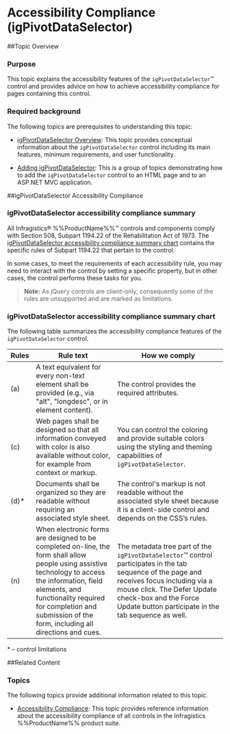 ﻿<!--
|metadata|
{
    "fileName": "igpivotdataselector-accessibility-compliance",
    "controlName": "igPivotDataSelector",
    "tags": ["Section 508"]
}
|metadata|
-->

# Accessibility Compliance (igPivotDataSelector)

##Topic Overview

### Purpose

This topic explains the accessibility features of the `igPivotDataSelector`™ control and provides advice on how to achieve accessibility compliance for pages containing this control.

### Required background

The following topics are prerequisites to understanding this topic:

- [igPivotDataSelector Overview](igPivotDataSelector-Overview.html): This topic provides conceptual information about the `igPivotDataSelector` control including its main features, minimum requirements, and user functionality.

- [Adding igPivotDataSelector](igPivotDataSelector-Adding.html): This is a group of topics demonstrating how to add the `igPivotDataSelector` control to an HTML page and to an ASP.NET MVC application.


##igPivotDataSelector Accessibility Compliance

### igPivotDataSelector accessibility compliance summary

All Infragistics® %%ProductName%%™ controls and components comply with Section 508, Subpart 1194.22 of the Rehabilitation Act of 1973. The [igPivotDataSelector accessibility compliance summary chart](#accessibility-summary-chart) contains the specific rules of Subpart 1194.22 that pertain to the control.

In some cases, to meet the requirements of each accessibility rule, you may need to interact with the control by setting a specific property, but in other cases, the control performs these tasks for you.

>**Note:** As jQuery controls are client-only, consequently some of the rules are unsupported and are marked as limitations.

### <a id="accessibility-summary-chart"></a>igPivotDataSelector accessibility compliance summary chart

The following table summarizes the accessibility compliance features of the `igPivotDataSelector` control.

Rules| Rule text| How we comply
---|---|---
(a) |A text equivalent for every non-text element shall be provided (e.g., via "alt", "longdesc", or in element content).|The control provides the  required attributes.
(c)|Web pages shall be designed so that all information conveyed with color is also available without color, for example from context or markup.|You can control the coloring and provide suitable colors using the styling and theming capabilities of `igPivotDataSelector`.
(d)\*|Documents shall be organized so they are readable without requiring an associated style sheet.|The control's markup is not readable without the associated style sheet because it is a client-side control and depends on the CSS’s rules.
(n)|When electronic forms are designed to be completed on-line, the form shall allow people using assistive technology to access the information, field elements, and functionality required for completion and submission of the form, including all directions and cues.|The metadata tree part of the `igPivotDataSelector`™ control participates in the tab sequence of the page and receives focus including via a mouse click. The Defer Update check-box and the Force Update button participate in the tab sequence as well.

\* – control limitations

##Related Content

### Topics

The following topics provide additional information related to this topic.

- [Accessibility Compliance](Accessibility-Compliance.html): This topic provides reference information about the accessibility compliance of all controls in the Infragistics %%ProductName%% product suite.





 

 



